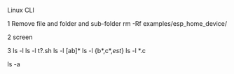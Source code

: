 Linux CLI

1 Remove file and folder and sub-folder
rm -Rf examples/esp_home_device/

2
screen

3
ls -l
ls -l t?.sh
ls -l [ab]*
ls -l {b*,c*,*est*}
ls -l *.c

ls -a